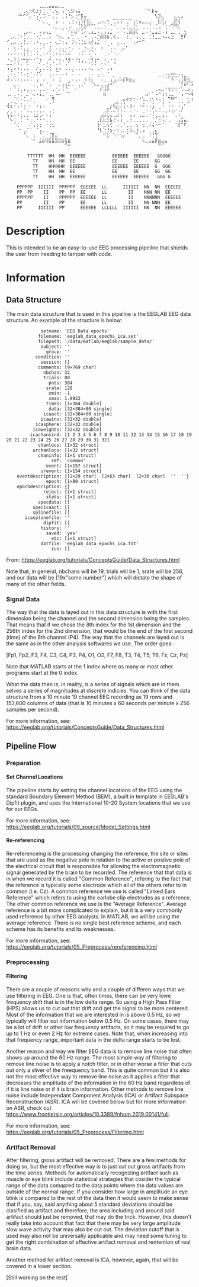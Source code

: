```
⠀⠀⠀⠀⠀⠀⠀⠀⠀⠀⢀⣀⣀⣤⣤⣤⣀⣀⠀⠀⠀⠀⠀⠀⠀⠀⠀⠀⠀⠀⠀⠀⠀⠀⠀⠀⠀⠀⠀⠀⠀⠀⠀⠀⠀⠀⠀⠀⠀⠀⠀⠀⠀⠀⠀⠀⠀⠀⠀⠀⠀⠀⠀⠀
⠀⠀⠀⠀⠀⢀⢄⣒⢏⣐⢐⢈⢀⠈⢀⢢⡀⢠⠈⢂⣫⢢⣤⠀⠀⠀⠀⠀⠀⠀⠀⠀⠀⠀⠀⠀⠀⠀⠀⠀⠀⠀⠀⠉⠃⣗⢤⠀⠀⠀⠀⠀⠀⠀⠀⠀⠀⠀⠀⠀⠀⠀⠀⠀
⠀⠀⠀⠐⠓⠊⠊⣄⠐⢠⢁⢈⠅⠂⢀⢈⠀⢀⢨⠘⣢⢐⠊⣯⣤⠀⠀⠀⠀⠀⠀⠀⠀⠀⠀⠀⠀⠀⠀⠀⠀⠀⠀⠀⠀⠀⢣⣹⣄⠀⠀⠀⣄⣄⣠⠀⠀⠀⠀⠀⠀⠀⠀⠀
⠀⠀⠀⠀⠀⠀⠀⠀⠀⠈⠂⢄⢀⠀⠀⢠⠀⢀⠀⢀⢐⢠⢡⠡⡎⣯⡀⠀⢀⡠⢄⢒⠀⢉⢩⢩⠁⢁⠉⢠⢂⢤⣀⣀⣀⠀⠀⣇⢏⡄⠀⢀⣟⢮⠀⠀⠀⠀⠀⠀⠀⠀⠀⠀
⠀⠀⠀⠀⠀⠀⠀⠀⠀⠀⠀⠀⠀⠁⠠⣀⢀⢀⢀⠠⠄⢀⢈⢕⣵⠛⠉⢁⢀⢀⢐⢀⠈⠐⢀⠀⣀⢐⢀⣨⢂⠀⢀⢀⢈⢀⢈⢠⠈⢐⠐⠩⠻⣇⠀⠀⠀⠀⠀⠀⠀⠀⠀⠀
⠀⠀⠀⠀⠀⢀⡠⠤⢀⠀⠠⢠⢤⣀⠀⠀⠀⠉⠀⠊⠮⣮⠃⢉⠔⢀⣰⣀⠠⢀⢠⢠⣈⠀⠠⠐⠠⢀⣿⣿⢏⠀⣀⠠⠐⣀⣠⣐⠠⢰⠀⣀⡀⢀⠀⢒⠀⠀⠀⠀⠀⠀⠀⠀
⠀⢀⢄⢈⠐⢈⢀⢀⠀⠐⡈⢀⢀⠠⠀⠈⢒⢄⠀⡄⢉⠀⡀⠀⠐⢀⢀⠠⡈⣾⣿⣷⢀⢪⢠⠀⠀⢐⢀⠁⢠⢀⢀⠀⢈⢘⣀⣀⠰⠤⢄⣐⠀⠀⣛⠏⠀⠀⠀⠀⠀⠀⠀⠀
⠊⢀⣠⢀⢀⢘⢀⠐⢀⠰⢀⢀⢀⠠⠀⢄⣈⢐⢠⠀⢨⢢⢈⢈⣂⢰⣞⢠⣈⠀⠐⠀⢀⠀⢀⢀⢀⠀⠀⢐⠴⠒⠉⠀⠀⠀⠀⠀⠀⠀⠀⠀⠀⠀⠀⠀⠀⠀⠀⠀⠀⠀⠀⠀
⢀⠀⢠⢀⢐⢀⢀⠀⢀⢀⢀⠨⠀⢐⠀⢀⢀⣀⢀⠠⢀⠀⢀⠀⠠⣀⢠⢀⠀⢠⠀⠈⢀⢀⠈⢀⣀⠂⠀⠀⠀⠀⠀⠀⠀⠀⠀⠀⠀⠀⠀⠀⠀⠀⠀⠀⠀⠀⠀⠀⠀⠀⠀⠀
⢀⢀⢨⢠⢀⢨⠸⠰⢀⢐⠀⢀⢠⢊⠠⢠⢨⢘⢂⣐⠀⠀⢀⢐⠂⢐⠑⢀⠀⠀⠀⢀⠐⠠⢀⠈⠀⠀⠀⠀⠀⠀⠀⠀⠀⠀⠀⠀⠀⠀⠀⠀⠀⠀⠀⠀⠀⠀⠀⠀⠀⠀⠀⠀
⢀⠀⢠⠠⢀⣈⣈⣈⢀⠠⢈⠀⠀⣐⠈⢀⢈⠀⢠⣠⢀⠠⣀⠀⠀⢀⣢⢀⣀⠀⢈⠀⢀⢀⠁⠀⠀⠀⠀⠀⠀⠀⠀⠀⠀⠀⠀⠀⠀⠀⠀⠀⠀⠀⠀⠀⠀⠀⠀⠀⠀⠀⠀⠀
⣀⣈⠨⢸⢀⠀⢊⠀⠀⠀⠌⢀⠰⢀⠐⢀⢨⠈⢀⠊⠀⠈⠘⠘⠐⠠⢊⢘⠀⠠⢨⠐⠀⠰⠀⠀⠀⠀⠀⠀⠀⠀⠀⠀⠀⠀⠀⠀⠀⠀⠀⠀⠀⠀⠀⠀⠀⠀⠀⠀⠀⠀⠀⠀
⢠⢀⢠⢰⢀⢀⢀⠀⠀⡐⢀⢀⢈⢐⠀⢠⢠⠀⢀⢀⢀⢀⢀⢀⢀⠠⣀⠀⢀⠠⠀⢀⢠⠀⠀⠀⠀⠀⠀⠀⠀⠀⠀⠀⠀⠀⠀⠀⠀⠀⠀⠀⠀⠀⠀⠀⠀⠀⠀⠀⠀⠀⠀⠀
⠀⢈⢀⠐⢐⢀⢠⠐⢀⢐⢊⠀⠀⢀⢀⢈⢁⣀⢠⠀⢈⠀⢀⠀⠀⢀⢀⠀⢀⢀⠀⠐⠀⠀⠀⠀⠀⠀⠀⠀⠀⠀⠀⠀⠀⠀⠀⠀⠀⣀⣀⣤⣄⣀⣀⠀⠀⠀⠀⠀⠀⠀⠀⠀
⣨⢀⢊⢠⢀⢀⢈⢐⠀⢀⠀⢀⠀⠈⢀⠀⢐⠀⠀⠀⢀⢀⢀⠀⢠⢰⢄⠀⠈⢀⠁⠀⢀⢁⢀⣂⣔⣦⣤⣀⠀⠀⠀⠀⠀⠀⠀⠈⠈⠐⠊⢼⠨⢁⢘⣯⢦⠀⠀⠀⠀⠀⠀⠀
⠀⠀⣀⢀⠀⠀⠀⠀⢀⠈⢠⡀⠐⢀⠀⠀⣈⢠⢠⣊⢀⠈⢀⢀⠂⠀⠑⢄⣀⢀⢈⣠⠬⠊⠁⠀⠁⠀⠉⠉⠀⠀⠀⠀⠀⠀⠀⠀⠀⠀⠀⠀⠀⠈⠪⣬⠎⣫⡄⠀⠀⠀⠀⠠
⠀⠂⠘⢰⢀⢠⢀⢀⢀⠈⢀⢀⠠⠀⢀⠐⡠⢘⠘⠂⠀⠔⠈⠀⠀⠀⠀⠀⠀⡞⢽⡿⠀⠀⠀⠀⠀⠀⠀⠀⠀⠀⠀⠀⠀⠀⢀⢤⣀⠒⢲⢒⢒⠒⢁⢀⣰⢀⣉⢂⠂⠂⣠⠠
⢀⡀⢀⠠⢈⠀⣈⠈⢄⠠⢨⣀⠈⢀⡀⠨⠤⠀⠈⠉⠀⠀⠀⠀⠀⠀⠀⠀⠀⠀⣯⠀⠀⠀⠀⠀⠀⠀⠀⠀⠀⠀⠀⣠⠂⠁⠠⠘⢨⢐⢀⣀⠀⠈⢠⠐⠢⢿⠟⠀⢀⠈⡀⢊
⠀⠀⠈⢂⠠⢈⢀⢐⠀⠀⠀⠀⠠⠀⢻⠀⠀⠀⠀⠀⠀⠀⠀⠀⠀⠀⠀⠀⠀⠀⠀⠀⠀⠀⠀⢀⣤⢴⢲⢒⠠⠐⢡⣀⢐⢂⠰⢠⢐⠀⠙⠿⠋⠀⠀⠀⢂⢰⠤⠒⠈⠉⠀⠀
⣰⣈⢘⢂⢐⢀⠀⡀⠈⢀⢀⢀⠀⠐⠈⠀⠀⠀⠀⠀⠀⠀⠀⠀⠀⠀⠀⠀⠀⠀⠀⠀⢀⣔⣛⢐⢘⢀⢠⣀⠀⢀⣐⢀⢀⢐⠀⠀⢘⠀⢈⢀⠀⢈⠈⠄⠉⠀⠀⠀⠀⠀⠀⠀
⢈⠈⢀⠈⢀⠐⢀⣀⢀⢀⢈⢀⠀⢀⠠⠀⠀⠀⠀⠀⠀⠀⠀⠀⠀⠀⠀⠀⠀⠀⢀⣖⢃⣈⢳⢡⢈⠀⢈⠠⢀⠀⠀⠠⢀⢊⢄⢐⢀⢀⢠⢠⡠⢀⡜⠀⠀⠀⠀⠀⠀⠀⠀⠀
⢣⢪⠨⠰⢐⢀⢀⠈⢐⣐⢈⠄⠢⢨⠈⠀⠀⠀⠀⠀⠀⠀⠀⠀⠀⠀⠀⠀⠀⢠⣧⣃⢄⢀⣰⢢⠀⠀⢠⢠⠀⢀⣈⢀⠐⠨⢀⢀⢠⢈⠀⠈⢀⠰⠀⠀⠀⠀⠀⠀⠀⠀⠀⠀
⠈⠢⢈⠀⢈⠀⠐⢀⢀⠐⠐⠐⢀⢀⠀⠀⠀⠀⠀⠀⠀⠀⠀⠀⠀⠀⠀⠀⢀⣏⣇⣊⣧⢐⠠⢰⠀⢀⢐⢀⢀⢀⢀⢀⠀⠈⡈⢐⠨⡀⢀⠀⠀⣠⣩⣤⡀⠀⠀⠀⠀⠀⠀⠀
⠀⠀⠈⢌⠀⠀⠀⠌⢠⢐⢐⠀⠐⢐⢂⠀⠀⠀⠀⠀⠀⠀⠀⠀⠀⠀⠀⠀⢸⠂⣁⢢⢊⠀⠠⢀⠈⢀⢀⠀⢢⠀⢐⢀⠨⢬⠐⠒⠈⠀⠀⠀⠈⣿⠉⠏⠀⠀⠀⠀⠀⠀⠀⠀
⠀⠀⠀⠀⠂⢀⡈⠈⠀⠈⢠⣀⢀⠀⠀⠀⠀⠀⠀⠀⠀⠀⠀⠀⠀⠀⠀⠀⠘⣇⢑⢘⣢⠠⢐⢀⡀⢐⢨⣄⢰⢀⢠⠀⠀⢀⣄⠀⠀⠀⠀⠀⠀⠀⠀⠀⠀⠀⠀⠀⠀⠀⠀⠀
⠀⠀⠀⠀⠀⠈⢄⠀⢠⠀⠈⢀⠐⢈⣿⣤⠀⠀⠀⠀⠀⠀⠀⠀⠀⠀⠀⠀⠀⠀⠃⣅⠀⠡⠢⢢⡤⠈⠀⠀⠉⡀⢀⠀⠨⢘⢹⠀⠀⠀⠀⠀⠀⠀⠀⠀⠀⠀⠀⠀⠀⠀⠀⠀
⠀⠀⠀⠀⠀⠀⠀⠈⠒⠀⣨⣶⢿⣯⣯⣻⣻⣷⢯⣶⠀⠀⠀⠀⠀⠀⠀⠀⠀⠀⠀⠀⠀⠀⠀⠀⠀⠀⠀⠀⠀⠀⠢⣀⣠⣤⡿⣶⣤⣤⠀⠀⠀⠀⠀⠀⠀⠀⠀⠀⠀⠀⠀⠀
⠀⠀⠀⠀⠀⠀⠀⠀⠀⠀⠀⠀⠀⠀⠀⠀⠀⠀⠉⠒⠀⠀⠀⠀⠀⠀⠀⠀⠀⠀⠀⠀⠀⠀⠀⠀⠀⠀⠀⠀⠀⠀⠀⠀⠀⠀⠀⠙⠉⠀⠀⠀⠀⠀⠀⠀
⠀⠀⠀⠀⠀⠀⠀
        TTTTTT  HH  HH  EEEEEE          EEEEEE  EEEEEE   GGGGG
          TT    HH  HH  EE              EE      EE      GG   
          TT    HHHHHH  EEEEEE          EEEEEE  EEEEEE  G  GGG  
          TT    HH  HH  EE              EE      EE      GG  GG
          TT    HH  HH  EEEEEE          EEEEEE  EEEEEE   GGG G

    PPPPPP  IIIIII  PPPPPP  EEEEEE  LL      IIIIII  NN  NN  EEEEEE
    PP  PP    II    PP  PP  EE      LL        II    NNN NN  EE
    PPPPPP    II    PPPPPP  EEEEEE  LL        II    NNNNNN  EEEEEE
    PP        II    PP      EE      LL        II    NN NNN  EE
    PP      IIIIII  PP      EEEEEE  LLLLLL  IIIIII  NN  NN  EEEEEE
```
# Description
This is intended to be an easy-to-use EEG processing pipeline that shields the user from needing to tamper with code.

# Information

## Data Structure
The main data structure that is used in this pipeline is the EEGLAB EEG data structure. An example of the structure is below:
```
             setname: 'EEG Data epochs'
            filename: 'eeglab_data_epochs_ica.set'
            filepath: '/data/matlab/eeglab/sample_data/'
             subject: ''
               group: ''
           condition: ''
             session: []
            comments: [9×769 char]
              nbchan: 32
              trials: 80
                pnts: 384
               srate: 128
                xmin: -1
                xmax: 1.9922
               times: [1×384 double]
                data: [32×384×80 single]
              icaact: [32×384×80 single]
             icawinv: [32×32 double]
           icasphere: [32×32 double]
          icaweights: [32×32 double]
         icachansind: [1 2 3 4 5 6 7 8 9 10 11 12 13 14 15 16 17 18 19 20 21 22 23 24 25 26 27 28 29 30 31 32]
            chanlocs: [1×32 struct]
          urchanlocs: [1×32 struct]
            chaninfo: [1×1 struct]
                 ref: 'common'
               event: [1×157 struct]
             urevent: [1×154 struct]
    eventdescription: {[2×29 char]  [2×63 char]  [2×36 char]  ''  ''}
               epoch: [1×80 struct]
    epochdescription: {}
              reject: [1×1 struct]
               stats: [1×1 struct]
            specdata: []
          specicaact: []
          splinefile: []
       icasplinefile: ''
              dipfit: []
             history: ''
               saved: 'yes'
                 etc: [1×1 struct]
             datfile: 'eeglab_data_epochs_ica.fdt'
                 run: []
```
From: https://eeglab.org/tutorials/ConceptsGuide/Data_Structures.html

Note that, in general, nbchans will be 19, trials will be 1, srate will be 256, and our data will be [19x"some number"] which will dictate the shape of many of the other fields.

### Signal Data
The way that the data is layed out in this data structure is with the first dimension being the channel and the second dimension being the samples. That means that if we chose the 8th index for the 1st dimension and the 256th index for the 2nd dimension, that would be the end of the first second (time) of the 8th channel (P4). The way that the channels are layed out is the same as in the other analysis softwares we use. The order goes:

[Fp1, Fp2, F3, F4, C3, C4, P3, P4, O1, O2, F7, F8, T3, T4, T5, T6, Fz, Cz, Pz]

Note that MATLAB starts at the 1 index where as many or most other programs start at the 0 index.

What the data then is, in reality, is a series of signals which are in them selves a series of magnitudes at discrete indicies. You can think of the data structure from a 10 minute 19 channel EEG recording as 19 rows and 153,600 columns of data (that is 10 minutes x 60 seconds per minute x 256 samples per second).

For more information, see: https://eeglab.org/tutorials/ConceptsGuide/Data_Structures.html

## Pipeline Flow

### Preparation

#### Set Channel Locations
The pipeline starts by setting the channel locations of the EEG using the standard Boundary Element Method (BEM), a built in template in EEGLAB's Dipfit plugin, and uses the International 10-20 System locations that we use for our EEGs.

For more information, see: https://eeglab.org/tutorials/09_source/Model_Settings.html

#### Re-referencing

Re-referenceing is the processing changing the reference, the site or sites that are used as the negative pole in relation to the active or postive pole of the electrical circuit that is responsible for allowing the electromagnetic signal generated by the brain to be recorded. The reference that that data is in when we record it is called "Common Reference", refering to the fact that the reference is typically some electrode which all of the others refer to in common (i.e. Cz). A common reference we use is called "Linked Ears Reference" which refers to using the earlobe clip electrodes as a reference. The other common reference we use is the "Average Reference". Average reference is a bit more complicated to explain, but it is a very commonly used reference by other EEG analysts. In MATLAB, we will be using the average reference. There is no single best reference scheme, and each scheme has its benefits and its weaknesses.

For more information, see: https://eeglab.org/tutorials/05_Preprocess/rereferencing.html

### Preprocessing

#### Filtering

There are a couple of reasons why and a couple of differen ways that we use filtering in EEG. One is that, often times, there can be very lowe frequency drift that is in the low delta range. So using a High Pass Filter (HPS) allows us to cut out that drift and get the signal to be more centered. Most of the information that we are interested in is above 0.5 Hz, so we typically will filter out information below 0.5 Hz. On some cases, there may be a lot of drift or other low frequency artifacts, so it may be required to go up to 1 Hz or even 2 Hz for extreme cases. Note that, when increasing into that frequency range, important data in the delta range starts to be lost.

Another reason and way we filter EEG data is to remove line noise that often shows up around the 60 Hz range. The most simple way of filtering to remove line noise is to apply a notch filter, or in other worse a filter that cuts out only a sliver of the freequency band. This is quite common but it is also not the most effective way to remove line noise as it applies a filter that decreases the amplitude of the information in the 60 Hz band regardless of if it is line noise or if it is brain information. Other methods to remove line noise include Independant Component Analysis (ICA) or Artifact Subspace Reconstruction (ASR). ICA will be covered below but for more information on ASR, check out https://www.frontiersin.org/articles/10.3389/fnhum.2019.00141/full.

For more information, see: https://eeglab.org/tutorials/05_Preprocess/Filtering.html

### Artifact Removal

After filtering, gross artifact will be removed. There are a few methods for doing so, but the most effective way is to just cut out gross artifacts from the time series. Methods for automatically recognizing artifact such as muscle or eye blink include statistical stratagies that cosider the typical range of the data comapred to the data points where the data values are outside of the normal range. If you consider how large in amplitude an eye blink is compared to the rest of the data then it would seem to make sense that if you, say, said anything about 5 standard deviations should be clasified as artifact and therefore, the area including and around said artifact should just be removed, that may do the trick. However, this doesn't really take into account that fact that there may be very large amplitude slow wave activity that may also be cut out. The deviation cutoff that is used may also not be universally applicable and may need some tuning to get the right combination of effective artifact removal and rentention of real brain data.

Another method for artifact removal is ICA, however, again, that will be covered in a lower section.

[Still working on the rest]
